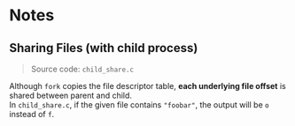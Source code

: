 # Notes

## Sharing Files (with child process)

> Source code: `child_share.c`

Although `fork` copies the file descriptor table, **each underlying file offset** is shared between parent and child.  
In `child_share.c`, if the given file contains `"foobar"`, the output will be `o` instead of `f`.

